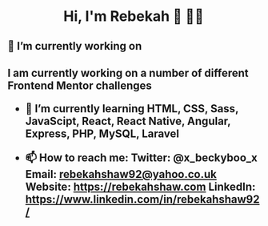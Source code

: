 <h1 align="center">Hi, I'm Rebekah 👋 👩🏻</h1>

<!--
**rebekahshaw92/rebekahshaw92** is a ✨ _special_ ✨ repository because its `README.md` (this file) appears on your GitHub profile. 

Here are some ideas to get you started: -->

<h2>🔭 I’m currently working on<h2> 

<p> I am currently working on a number of different Frontend Mentor challenges</p>

- 🌱 I’m currently learning HTML, CSS, Sass, JavaScipt, React, React Native, Angular, Express, PHP, MySQL, Laravel 

- 📫 How to reach me: 
Twitter: @x_beckyboo_x
Email: rebekahshaw92@yahoo.co.uk
Website: https://rebekahshaw.com
LinkedIn: https://www.linkedin.com/in/rebekahshaw92/


